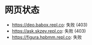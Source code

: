 # 网页状态
- https://deo.babox.repl.co: 失败 (403)
- https://ask.skzey.repl.co: 失败 (403)
- https://figura.hpbmm.repl.co: 失败
